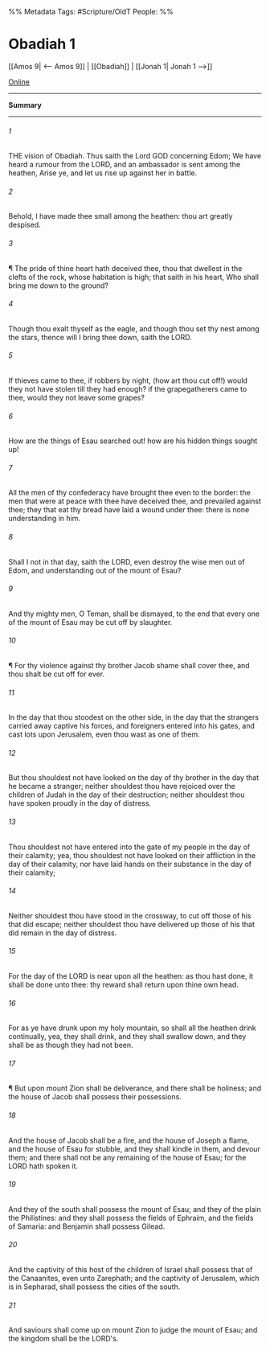 

%% Metadata
Tags: #Scripture/OldT
People: 
%%
# Obadiah 1
[[Amos 9| <-- Amos 9]] | [[Obadiah]] | [[Jonah 1| Jonah 1 -->]]

[Online](https://churchofjesuschrist.org/study/scriptures/ot/obad/1?lang=eng)

---
__Summary__



---

###### 1
THE vision of Obadiah.  Thus saith the Lord GOD concerning Edom; We have heard a rumour from the LORD, and an ambassador is sent among the heathen, Arise ye, and let us rise up against her in battle.
###### 2
Behold, I have made thee small among the heathen: thou art greatly despised.
###### 3
¶ The pride of thine heart hath deceived thee, thou that dwellest in the clefts of the rock, whose habitation is high; that saith in his heart, Who shall bring me down to the ground?
###### 4
Though thou exalt thyself as the eagle, and though thou set thy nest among the stars, thence will I bring thee down, saith the LORD.
###### 5
If thieves came to thee, if robbers by night, (how art thou cut off!) would they not have stolen till they had enough?  if the grapegatherers came to thee, would they not leave some grapes?
###### 6
How are the things of Esau searched out!  how are his hidden things sought up!
###### 7
All the men of thy confederacy have brought thee even to the border: the men that were at peace with thee have deceived thee, and prevailed against thee; they that eat thy bread have laid a wound under thee: there is none understanding in him.
###### 8
Shall I not in that day, saith the LORD, even destroy the wise men out of Edom, and understanding out of the mount of Esau?
###### 9
And thy mighty men, O Teman, shall be dismayed, to the end that every one of the mount of Esau may be cut off by slaughter.
###### 10
¶ For thy violence against thy brother Jacob shame shall cover thee, and thou shalt be cut off for ever.
###### 11
In the day that thou stoodest on the other side, in the day that the strangers carried away captive his forces, and foreigners entered into his gates, and cast lots upon Jerusalem, even thou wast as one of them.
###### 12
But thou shouldest not have looked on the day of thy brother in the day that he became a stranger; neither shouldest thou have rejoiced over the children of Judah in the day of their destruction; neither shouldest thou have spoken proudly in the day of distress.
###### 13
Thou shouldest not have entered into the gate of my people in the day of their calamity; yea, thou shouldest not have looked on their affliction in the day of their calamity, nor have laid hands on their substance in the day of their calamity;
###### 14
Neither shouldest thou have stood in the crossway, to cut off those of his that did escape; neither shouldest thou have delivered up those of his that did remain in the day of distress.
###### 15
For the day of the LORD is near upon all the heathen: as thou hast done, it shall be done unto thee: thy reward shall return upon thine own head.
###### 16
For as ye have drunk upon my holy mountain, so shall all the heathen drink continually, yea, they shall drink, and they shall swallow down, and they shall be as though they had not been.
###### 17
¶ But upon mount Zion shall be deliverance, and there shall be holiness; and the house of Jacob shall possess their possessions.
###### 18
And the house of Jacob shall be a fire, and the house of Joseph a flame, and the house of Esau for stubble, and they shall kindle in them, and devour them; and there shall not be any remaining of the house of Esau; for the LORD hath spoken it.
###### 19
And they of the south shall possess the mount of Esau; and they of the plain the Philistines: and they shall possess the fields of Ephraim, and the fields of Samaria: and Benjamin shall possess Gilead.
###### 20
And the captivity of this host of the children of Israel shall possess that of the Canaanites, even unto Zarephath; and the captivity of Jerusalem, which is in Sepharad, shall possess the cities of the south.
###### 21
And saviours shall come up on mount Zion to judge the mount of Esau; and the kingdom shall be the LORD's.



